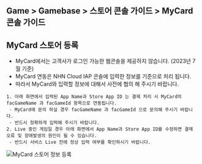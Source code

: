 ## Game > Gamebase > 스토어 콘솔 가이드 > MyCard 콘솔 가이드

## MyCard 스토어 등록

- MyCard에서는 고객사가 로그인 가능한 웹콘솔을 제공하지 않습니다. (2023년 7월 기준)
- MyCard 연동은 NHN Cloud IAP 콘솔에 입력한 정보를 기준으로 처리 됩니다.
- 따라서 MyCard와 입력할 정보에 대해서 사전에 협의 해 주시기 바랍니다.
```
1. 아래 화면에서 입력된 App Name과 Store App ID 는 결제 처리 시 MyCard의 facGameName 과 facGameId 항목으로 연동됩니다.
 - MyCard에 문의 하실 경우 facGameName 과 facGameId 으로 문의해 주시기 바랍니다.
 - 반드시 정확하게 입력해 주시기 바랍니다.
2. Live 중인 게임일 경우 아래 화면에서 App Name과 Store App ID를 수정하면 결제 오류 및 장애발생의 원인이 될 수 있습니다.
 - 반드시 서비스 Live 전에 정상 입력 여부를 확인하시기 바랍니다.  
```
![MyCard 스토어 정보 등록](https://static.toastoven.net/prod_gamebase/StoreConsoleGuide/gamebase_iap_mycard_console_guide_kr_01_230808.png)